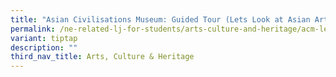 ```yaml
---
title: "Asian Civilisations Museum: Guided Tour (Lets Look at Asian Art for P1 to P6)"
permalink: /ne-related-lj-for-students/arts-culture-and-heritage/acm-lets-look-at-asian-art/
variant: tiptap
description: ""
third_nav_title: Arts, Culture & Heritage
---
```

